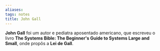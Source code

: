 ```yaml
---
aliases: 
tags: notes
title: John Gall
---
```


**John Gall** foi um autor e pediatra aposentado americano, que escreveu o livro **The Systems Bible: The Beginner's Guide to Systems Large and Small**, onde propôs a **Lei de Gall**.